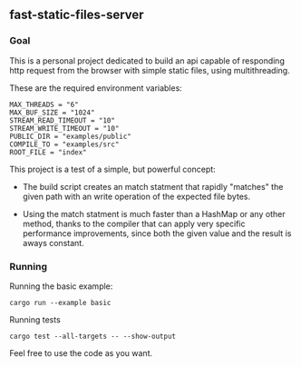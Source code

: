 ## fast-static-files-server

### Goal

This is a personal project dedicated to build an api capable of responding http request from the browser with simple static files, using multithreading.

These are the required environment variables:

    MAX_THREADS = "6"
    MAX_BUF_SIZE = "1024"
    STREAM_READ_TIMEOUT = "10"
    STREAM_WRITE_TIMEOUT = "10"
    PUBLIC_DIR = "examples/public"
    COMPILE_TO = "examples/src"
    ROOT_FILE = "index"

This project is a test of a simple, but powerful concept:

- The build script creates an match statment that rapidly "matches" the given path with an write operation of the expected file bytes.

- Using the match statment is much faster than a HashMap or any other method, thanks to the compiler that can apply very specific performance improvements, since both the given value and the result is aways constant.

### Running

Running the basic example:

    cargo run --example basic

Running tests

    cargo test --all-targets -- --show-output

Feel free to use the code as you want.
